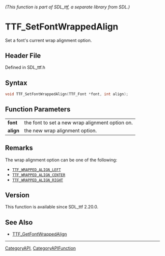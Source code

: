###### (This function is part of SDL_ttf, a separate library from SDL.)
# TTF_SetFontWrappedAlign

Set a font's current wrap alignment option.

## Header File

Defined in SDL_ttf.h

## Syntax

```c
void TTF_SetFontWrappedAlign(TTF_Font *font, int align);

```

## Function Parameters

|               |                                                 |
| ------------- | ----------------------------------------------- |
| **font**      | the font to set a new wrap alignment option on. |
| **align**     | the new wrap alignment option.                  |

## Remarks

The wrap alignment option can be one of the following:

- [`TTF_WRAPPED_ALIGN_LEFT`](TTF_WRAPPED_ALIGN_LEFT)
- [`TTF_WRAPPED_ALIGN_CENTER`](TTF_WRAPPED_ALIGN_CENTER)
- [`TTF_WRAPPED_ALIGN_RIGHT`](TTF_WRAPPED_ALIGN_RIGHT)

## Version

This function is available since SDL_ttf 2.20.0.

## See Also

- [TTF_GetFontWrappedAlign](TTF_GetFontWrappedAlign)

----
[CategoryAPI](CategoryAPI), [CategoryAPIFunction](CategoryAPIFunction)

